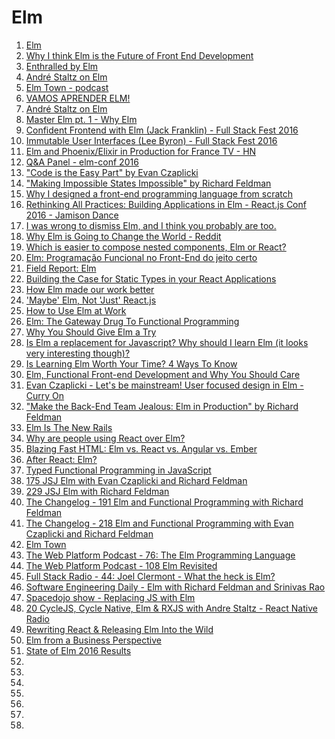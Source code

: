 # Elm

1. [Elm](http://elm-lang.org/)
1. [Why I think Elm is the Future of Front End Development](https://medium.com/@rgoomar/why-i-think-elm-is-the-future-of-front-end-development-21e9b091fa05#.9z49hpun4)
1. [Enthralled by Elm](http://www.elmbark.com/2015/11/06/enthralled-by-elm)
1. [André Staltz on Elm](http://www.elmbark.com/2016/03/10/andre-staltz-on-elm)
1. [Elm Town - podcast](https://elmtown.github.io/)
1. [VAMOS APRENDER ELM!](http://cuducos.me/2016/10/24/vamos-aprender-elm.html)
1. [André Staltz on Elm](http://www.elmbark.com/2016/03/10/andre-staltz-on-elm)
1. [Master Elm pt. 1 - Why Elm](http://ohanhi.github.io/master-elm-1-why-elm.html)
1. [Confident Frontend with Elm (Jack Franklin) - Full Stack Fest 2016](https://www.youtube.com/watch?v=rDQ22Yg3Fms&feature=youtu.be)
1. [Immutable User Interfaces (Lee Byron) - Full Stack Fest 2016](https://www.youtube.com/watch?v=pLvrZPSzHxo&feature=youtu.be)
1. [Elm and Phoenix/Elixir in Production for France TV - HN](https://news.ycombinator.com/item?id=12718224)
1. [Q&A Panel - elm-conf 2016](https://www.youtube.com/watch?v=LCNs92YQjhw&feature=youtu.be)
1. ["Code is the Easy Part" by Evan Czaplicki](https://www.youtube.com/watch?v=DSjbTC-hvqQ&feature=youtu.be)
1. ["Making Impossible States Impossible" by Richard Feldman](https://www.youtube.com/watch?v=IcgmSRJHu_8&feature=youtu.be)
1. [Why I designed a front-end programming language from scratch](http://venturebeat.com/2013/07/26/why-i-designed-a-front-end-programming-language-from-scratch/)
1. [Rethinking All Practices: Building Applications in Elm - React.js Conf 2016 - Jamison Dance](https://www.youtube.com/watch?v=txxKx_I39a8&feature=youtu.be)
1. [I was wrong to dismiss Elm, and I think you probably are too.](https://dev.to/dnimmo/i-was-wrong-to-dismiss-elm-and-i-think-you-probably-aretoo)
1. [Why Elm is Going to Change the World - Reddit](https://m.reddit.com/r/programming/comments/545qak/why_elm_is_going_to_change_the_world/)
1. [Which is easier to compose nested components, Elm or React?](https://www.quora.com/Which-is-easier-to-compose-nested-components-Elm-or-React)
1. [Elm: Programação Funcional no Front-End do jeito certo](https://medium.com/tableless/elm-programa%C3%A7%C3%A3o-funcional-no-front-end-do-jeito-certo-f08424bcd84d#.d0692xtex)
1. [Field Report: Elm](https://medium.com/@jonskulski/field-report-elm-3187d87dfb08#.6wzer6yvc)
1. [Building the Case for Static Types in your React Applications](http://www.cli-nerd.com/2016/10/15/static-types-in-your-react-app.html)
1. [How Elm made our work better](http://futurice.com/blog/elm-in-the-real-world)
1. ['Maybe' Elm, Not 'Just' React.js](https://craftship.io/elm/react/redux/functional/reactive/javascript/2016/10/18/maybe-elm-not-just-react-js.html)
1. [How to Use Elm at Work](http://elm-lang.org/blog/how-to-use-elm-at-work)
1. [Elm: The Gateway Drug To Functional Programming](https://becoming-functional.com/elm-the-gateway-drug-to-functional-programming-23ee2ea62ad7#.an99grypk)
1. [Why You Should Give Elm a Try](http://devnacho.com/2016/04/12/why-you-should-give-elm-a-try/)
1. [Is Elm a replacement for Javascript? Why should I learn Elm (it looks very interesting though)?](https://www.quora.com/Is-Elm-a-replacement-for-Javascript-Why-should-I-learn-Elm-it-looks-very-interesting-though)
1. [Is Learning Elm Worth Your Time? 4 Ways To Know](https://pragmaticstudio.com/blog/2015/10/22/is-learning-elm-worth-your-time)
1. [Elm, Functional Front-end Development and Why You Should Care](https://changelog.com/posts/elm-functional-front-end-development-and-why-you-should-care)
1. [Evan Czaplicki - Let's be mainstream! User focused design in Elm - Curry On](https://www.youtube.com/watch?v=oYk8CKH7OhE&feature=youtu.be)
1. ["Make the Back-End Team Jealous: Elm in Production" by Richard Feldman](https://www.youtube.com/watch?v=FV0DXNB94NE&feature=youtu.be)
1. [Elm Is The New Rails](http://gilesbowkett.blogspot.com.br/2016/09/elm-is-new-rails.html?m=1)
1. [Why are people using React over Elm?](https://m.reddit.com/r/javascript/comments/2z5lci/why_are_people_using_react_over_elm)
1. [Blazing Fast HTML: Elm vs. React vs. Angular vs. Ember](https://news.ycombinator.com/item?id=12390454)
1. [After React: Elm?](https://medium.com/wraptime-io/after-react-elm-152bd6559cb1#.ssu79ixsz)
1. [Typed Functional Programming in JavaScript](https://javascriptair.com/episodes/2016-08-03/)
1. [175 JSJ Elm with Evan Czaplicki and Richard Feldman](https://devchat.tv/js-jabber/175-jsj-elm-with-evan-czaplicki-and-richard-feldman)
1. [229 JSJ Elm with Richard Feldman](https://devchat.tv/js-jabber/229-jsj-elm-with-richard-feldman)
1. [The Changelog - 191 Elm and Functional Programming with Richard Feldman](https://changelog.com/podcast/191)
1. [The Changelog - 218 Elm and Functional Programming with Evan Czaplicki and Richard Feldman](https://changelog.com/podcast/218)
1. [Elm Town](https://elmtown.github.io/)
1. [The Web Platform Podcast - 76: The Elm Programming Language](http://thewebplatformpodcast.com/76-the-elm-programming-language)
1. [The Web Platform Podcast - 108 Elm Revisited](http://thewebplatformpodcast.com/108-elm-revisited)
1. [Full Stack Radio - 44: Joel Clermont - What the heck is Elm?](http://www.fullstackradio.com/44)
1. [Software Engineering Daily - Elm with Richard Feldman and Srinivas Rao](http://softwareengineeringdaily.com/2015/11/03/elm-with-richard-feldman-and-srinivas-rao/)
1. [Spacedojo show - Replacing JS with Elm](https://show.spacedojo.com/episode/replacing-js-with-elm)
1. [20 CycleJS, Cycle Native, Elm & RXJS with Andre Staltz - React Native Radio](https://dev.to/reactnativeradio/20-cyclejs-cycle-native--rxjs-with-andre-staltz)
1. [Rewriting React & Releasing Elm Into the Wild](https://toast.al/posts/2016-12-01-rewriting-react-and-releasing-elm-into-the-wild.html)
1. [Elm from a Business Perspective](http://www.gizra.com/content/elm-business-perspective/)
1. [State of Elm 2016 Results](https://www.brianthicks.com/post/2016/04/22/state-of-elm-2016-results/)
1. []()
1. []()
1. []()
1. []()
1. []()
1. []()
1. []()